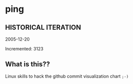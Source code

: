 # ping

## HISTORICAL ITERATION
2005-12-20

Incremented: 3123

## What is this?? 
Linux skills to hack the github commit visualization chart `;-)`
